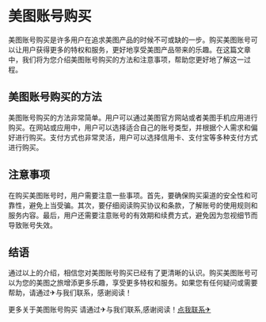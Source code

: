 # 美图账号购买

美图账号购买是许多用户在追求美图产品的时候不可或缺的一步。购买美图账号可以让用户获得更多的特权和服务，更好地享受美图产品带来的乐趣。在这篇文章中，我们将为您介绍美图账号购买的方法和注意事项，帮助您更好地了解这一过程。

## 美图账号购买的方法

美图账号购买的方法非常简单。用户可以通过美图官方网站或者美图手机应用进行购买。在网站或应用中，用户可以选择适合自己的账号类型，并根据个人需求和偏好进行购买。支付方式也非常灵活，用户可以选择信用卡、支付宝等多种支付方式进行购买。

## 注意事项

在购买美图账号时，用户需要注意一些事项。首先，要确保购买渠道的安全性和可靠性，避免上当受骗。其次，要仔细阅读购买协议和条款，了解账号的使用规则和服务内容。最后，用户还需要注意账号的有效期和续费方式，避免因为忽视细节而导致账号失效。

## 结语

通过以上的介绍，相信您对美图账号购买已经有了更清晰的认识。购买美图账号可以为您的美图之旅增添更多乐趣，享受更多特权和服务。如果您有任何疑问或需要帮助，请通过✈与我们联系，感谢阅读！

更多关于美图账号购买 请通过✈与我们联系,感谢阅读！[点我联系✈](https://wiki.G208.com)